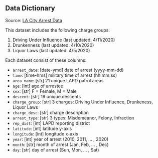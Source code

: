 ## Data Dictionary

Source: [LA City Arrest Data](https://data.lacity.org/A-Safe-City/Arrest-Data-from-2010-to-Present/yru6-6re4)

This dataset includes the following charge groups:

1. Driving Under Influence (last updated: 4/11/2020)
2. Drunkenness (last updated: 4/10/2020)
3. Liquor Laws (last updated: 4/5/2020)

Each dataset consist of these columns:

- `arrest_date`: [date-ymd] date of arrest (yyyy-mm-dd)
- `time`: [time-hms] military time of arrest (hh:mm:ss)
- `area_name`: [str] 21 unique LAPD patrol areas
- `age`: [int] age of arrestee
- `sex`: [str] F = Female, M = Male
- `descent`: [str] 19 unique descents
- `charge_group`: [str] 3 charges: Driving Under Influence, Drunkeness, Liquor Laws
- `charge_desc`: [str] charge description
- `arrest_type`: [str] 3 types: Misdemeanor, Felony, Infraction
- `rep_dist`: [int] LAPD reporting district
- `latitude`: [int] latitude y-axis
- `longitude`: [int] longitude x-axis
- `year`: [int] year of arrest (2010, 2011, ... , 2020)
- `month`: [str] month of arrest (Jan, Feb, ... , Dec)
- `day`: [str] day of arrest (Sun, Mon, ... , Sat)

